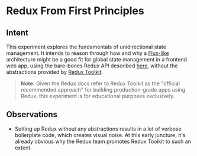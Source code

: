 # Redux From First Principles

## Intent

This experiment explores the fundamentals of unidirectional state management.
It intends to reason through how and why a [Flux-like](https://facebookarchive.github.io/flux/)
architecture might be a good fit for global state management in a frontend web
app, using the bare-bones Redux API described [here](https://redux.js.org/tutorials/fundamentals/part-1-overview),
without the abstractions provided by [Redux Toolkit](https://redux-toolkit.js.org/).

> **Note:**
> Given the Redux docs refer to Redux Toolkit as the "official recommended
> approach" for building production-grade apps using Redux, this experiment is
> for educational purposes exclusively.

## Observations

- Setting up Redux without any abstractions results in a lot of verbose
  boilerplate code, which creates visual noise. At this early juncture, it's
  already obvious why the Redux team promotes Redux Toolkit to such an extent.

